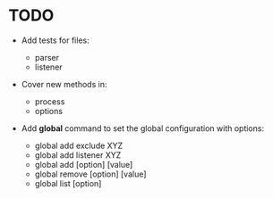 # TODO

- Add tests for files:
  - parser
  - listener
- Cover new methods in:
  - process
  - options

- Add **global** command to set the global configuration with options:
  - global add exclude XYZ
  - global add listener XYZ
  - global add [option] [value]
  - global remove [option] [value]
  - global list [option]
  